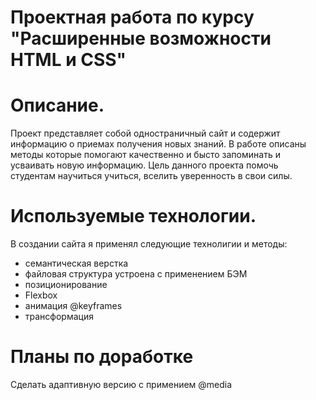 # Проектная работа по курсу "Расширенные возможности HTML и CSS"

# Описание.
Проект представляет собой одностраничный сайт и содержит информацию о приемах получения новых знаний.
В работе описаны методы которые помогают качественно и бысто запоминать и усваивать новую информацию.
Цель данного проекта помочь студентам научиться учиться, вселить уверенность в свои силы.

# Используемые технологии.
В создании сайта я применял следующие технолигии и методы:

- семантическая верстка
- файловая структура устроена с применением БЭМ
- позиционирование
- Flexbox
- анимация @keyframes
- трансформация
# Планы по доработке
Сделать адаптивную версию с примением @media
